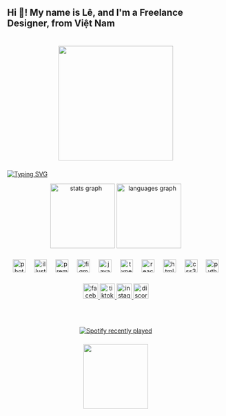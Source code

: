 <h2 align="left">Hi 👋! My name is Lê, and I'm a Freelance Designer, from Việt Nam</h2>

###

<br clear="both">

<div align="center">
  <img height="266" src="https://scontent.fsgn2-8.fna.fbcdn.net/v/t39.30808-6/356811794_842540177206328_5761685797739533588_n.jpg?stp=dst-jpg_s960x960&_nc_cat=102&ccb=1-7&_nc_sid=5f2048&_nc_eui2=AeGkB9MMa04k8VKMJLBCYmAmHpXrZB8SDGYeletkHxIMZv47zvDlz-4t9OT27QKIhBo-lsoLf0wSy_AoKYhD3yL6&_nc_ohc=wAgl37Dc9J4Ab7MzTAc&_nc_ht=scontent.fsgn2-8.fna&oh=00_AfDcahGJ2UVQK5iSspJ6QDD7B3pQ_ychcyDnxcP_bIB1mw&oe=661B30ED"  />
</div>

###

<a href="https://git.io/typing-svg"><img src="https://readme-typing-svg.demolab.com?font=Fira+Code&pause=1000&random=false&width=435&lines=Hi%2C+it+me+L%C3%AA;Yeah%2C+i'm+just+L%C3%AA" alt="Typing SVG" /></a>

<div align="center">
  <img src="https://github-readme-stats.vercel.app/api?username=LeDaDev&hide_title=false&hide_rank=false&show_icons=true&include_all_commits=true&count_private=true&disable_animations=false&theme=dracula&locale=en&hide_border=false" height="150" alt="stats graph"  />
  <img src="https://github-readme-stats.vercel.app/api/top-langs?username=LeDaDev&locale=en&hide_title=false&layout=compact&card_width=320&langs_count=5&theme=dracula&hide_border=false" height="150" alt="languages graph"  />
</div>

###

<div align="center">
  <img src="https://cdn.jsdelivr.net/gh/devicons/devicon/icons/photoshop/photoshop-plain.svg" height="30" alt="photoshop logo"  />
  <img width="12" />
  <img src="https://cdn.jsdelivr.net/gh/devicons/devicon/icons/illustrator/illustrator-plain.svg" height="30" alt="illustrator logo"  />
  <img width="12" />
  <img src="https://cdn.jsdelivr.net/gh/devicons/devicon/icons/premierepro/premierepro-plain.svg" height="30" alt="premierepro logo"  />
  <img width="12" />
  <img src="https://cdn.jsdelivr.net/gh/devicons/devicon/icons/figma/figma-original.svg" height="30" alt="figma logo"  />
  <img width="12" />
  <img src="https://cdn.jsdelivr.net/gh/devicons/devicon/icons/javascript/javascript-original.svg" height="30" alt="javascript logo"  />
  <img width="12" />
  <img src="https://cdn.jsdelivr.net/gh/devicons/devicon/icons/typescript/typescript-original.svg" height="30" alt="typescript logo"  />
  <img width="12" />
  <img src="https://cdn.jsdelivr.net/gh/devicons/devicon/icons/react/react-original.svg" height="30" alt="react logo"  />
  <img width="12" />
  <img src="https://cdn.jsdelivr.net/gh/devicons/devicon/icons/html5/html5-original.svg" height="30" alt="html5 logo"  />
  <img width="12" />
  <img src="https://cdn.jsdelivr.net/gh/devicons/devicon/icons/css3/css3-original.svg" height="30" alt="css3 logo"  />
  <img width="12" />
  <img src="https://cdn.jsdelivr.net/gh/devicons/devicon/icons/python/python-original.svg" height="30" alt="python logo"  />
</div>

###

<div align="center">
  <a href="https://facebook.com/banledangyeuu" target="_blank">
    <img src="https://img.shields.io/static/v1?message=Facebook&logo=facebook&label=&color=1877F2&logoColor=white&labelColor=&style=for-the-badge" height="35" alt="facebook logo"  />
  </a>
    <a href="https://tiktok.com/@banledangyeuu" target="_blank">
    <img src="https://img.shields.io/static/v1?message=Tiktok&logo=tiktok&label=&color=black&logoColor=white&labelColor=&style=for-the-badge" height="35" alt="tiktok logo"  />
  </a>
  <a href="https://instagram.com/banledangyeuu" target="_blank">
    <img src="https://img.shields.io/static/v1?message=Instagram&logo=instagram&label=&color=E4405F&logoColor=white&labelColor=&style=for-the-badge" height="35" alt="instagram logo"  />
  </a>
  <a href="https://discordapp.com/users/lehoangf" target="_blank">
    <img src="https://img.shields.io/static/v1?message=Discord&logo=discord&label=&color=7289DA&logoColor=white&labelColor=&style=for-the-badge" height="35" alt="discord logo"  />
  </a>
</div>

###

<br clear="both">

<!--<img src="https://raw.githubusercontent.com/LeDaDev/LeDaDev/output/snake.svg" alt="Snake animation" /> -->

###

<div align="center">
  <a href="https://open.spotify.com/user/31fcpc6wsugmsnkwebmlnb2mvd4a">
    <img src="https://spotify-recently-played-readme.vercel.app/api?user=31fcpc6wsugmsnkwebmlnb2mvd4a&count=5" alt="Spotify recently played"  />
  </a>
</div>

###

<div align="center">
  <img height="150" src="https://imgur.com/hGDEjlq.gif"  />
</div>

###
